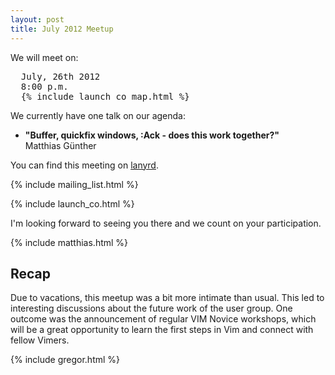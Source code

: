 ```yaml
---
layout: post
title: July 2012 Meetup
---
```


We will meet on:

<pre>
  July, 26th 2012
  8:00 p.m.
  {% include launch_co_map.html %}</pre>

We currently have one talk on our agenda:

<ul>
  <li>
    <strong>"Buffer, quickfix windows, :Ack - does this work together?"</strong><br />
    Matthias Günther
  </li>
</ul>

You can find this meeting on <a href="http://lanyrd.com/2012/vimberlin-2-july/">lanyrd</a>.

{% include mailing_list.html %}

{% include launch_co.html %}

I'm looking forward to seeing you there and we count on your participation.

{% include matthias.html %}


## Recap

Due to vacations, this meetup was a bit more intimate than usual. This led to interesting discussions about the future
work of the user group. One outcome was the announcement of regular VIM Novice workshops, which will be a great
opportunity to learn the first steps in Vim and connect with fellow Vimers.

{% include gregor.html %}
